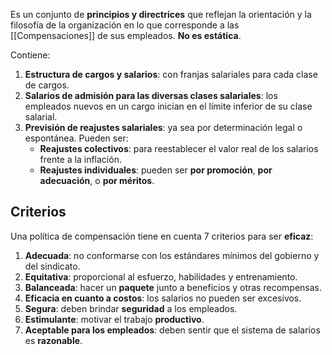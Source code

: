 Es un conjunto de **principios y directrices** que reflejan la orientación y la filosofía de la organización en lo que corresponde a las [[Compensaciones]] de sus empleados. **No es estática**.

Contiene:

1. **Estructura de cargos y salarios**: con franjas salariales para cada clase de cargos.
2. **Salarios de admisión para las diversas clases salariales**: los empleados nuevos en un cargo inician en el límite inferior de su clase salarial.
3. **Previsión de reajustes salariales**: ya sea por determinación legal o espontánea. Pueden ser:
   - **Reajustes colectivos**: para reestablecer el valor real de los salarios frente a la inflación.
   - **Reajustes individuales**: pueden ser **por promoción**, **por adecuación**, o **por méritos**.

## Criterios

Una política de compensación tiene en cuenta 7 criterios para ser **eficaz**:

1. **Adecuada**: no conformarse con los estándares mínimos del gobierno y del sindicato.
2. **Equitativa**: proporcional al esfuerzo, habilidades y entrenamiento.
3. **Balanceada**: hacer un **paquete** junto a beneficios y otras recompensas.
4. **Eficacia en cuanto a costos**: los salarios no pueden ser excesivos.
5. **Segura**: deben brindar **seguridad** a los empleados.
6. **Estimulante**: motivar el trabajo **productivo**.
7. **Aceptable para los empleados**: deben sentir que el sistema de salarios es **razonable**.
